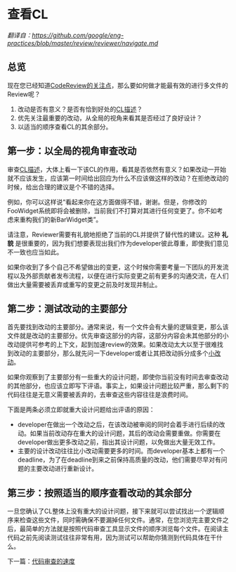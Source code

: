 # 查看CL

*翻译自：https://github.com/google/eng-practices/blob/master/review/reviewer/navigate.md*

## 总览

现在您已经知道[CodeReview的关注点](looking-for.md)，那么要如何做才能最有效的进行多文件的Review呢？
1. 改动是否有意义？是否有恰到好处的[CL描述](../developer/cl-descriptions.md)？
2. 优先关注最重要的改动，从全局的视角来看其是否经过了良好设计？
3. 以适当的顺序查看CL的其余部分。

## 第一步：以全局的视角审查改动

审查[CL描述](../developer/cl-descriptions.md)，大体上看一下该CL的作用，看其是否依然有意义？如果改动一开始就不应该发生，应该第一时间给出回应为什么不应该做这样的改动？在拒绝改动的时候，给出合理的建议是个不错的选择。

例如，你可以这样说“看起来你在这方面做得不错，谢谢。但是，你修改的FooWidget系统即将会被删除，当前我们不打算对其进行任何变更了。你不如考虑来重构我们的新BarWidget类”。

请注意，Reviewer需要有礼貌地拒绝了当前的CL并提供了替代性的建议。这种 **礼貌** 是很重要的，因为我们想要表现出我们作为developer彼此尊重，即使我们意见不一致也应当如此。

如果你收到了多个自己不希望做出的变更，这个时候你需要考量一下团队的开发流程以及外部贡献者发布流程，以便在进行实际变更之前有更多的沟通交流，在人们做出大量需要被丢弃或重写的变更之前及时发现并制止。

## 第二步：测试改动的主要部分

首先要找到改动的主要部分。通常来说，有一个文件会有大量的逻辑变更，那么该文件就是改动的主要部分。优先审查这部分的内容，这部分内容会未其他部分的小改动提供可参考的上下文，起到加速review的效果。如果改动太大以至于很难找到改动的主要部分，那么就先问一下developer或者让其把改动拆分成多个[小改动](../developer/small-cls.md)。

如果你观察到了主要部分有一些重大的设计问题，即使你当前没有时间去审查改动的其他部分，也应该立即写下评语。事实上，如果设计问题比较严重，那么剩下的代码往往是无意义需要被丢弃的，去审查这些内容往往是浪费时间。

下面是两条必须立即就重大设计问题给出评语的原因：
+ developer在做出一个改动之后，在该改动被审阅的同时会着手进行后续的改动。如果当前改动存在重大的设计问题，其后的改动会需要重做。你需要在developer做出更多改动之前，指出其设计问题，以免做出大量无效工作。
+ 主要的设计改动往往比小改动需要更多的时间。而developer基本上都有一个deadline，为了在deadline到来之前保持高质量的改动，他们需要尽早对有问题的主要改动进行重新设计。

## 第三步：按照适当的顺序查看改动的其余部分

一旦您确认了CL整体上没有重大的设计问题，接下来就可以尝试找出一个逻辑顺序来检查这些文件，同时需确保不要漏掉任何文件。通常，在您浏览完主要文件之后，最简单的方法就是按照代码审查工具显示文件的顺序浏览每个文件。在阅读主代码之前先阅读测试往往非常有用，因为测试可以帮助你猜测到代码具体在干什么。

下一篇：[代码审查的速度](speed.md)
